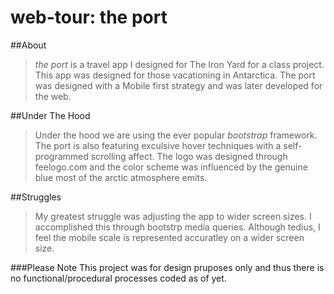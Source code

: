 # web-tour: the port
##About  
>_the port_ is a travel app I designed for The Iron Yard for a class project.  
This app was designed for those vacationing in Antarctica. The port was designed with a Mobile first strategy and was later developed for the web. 

##Under The Hood
> Under the hood we are using the ever popular _bootstrap_ framework. 
The port is also featuring exculsive hover techniques with a self-programmed scrolling affect.
The logo was designed through feelogo.com and the color scheme was influenced by the genuine blue most of the arctic atmosphere emits.


##Struggles
>My greatest struggle was adjusting the app to wider screen sizes. I accomplished this through bootstrp media queries. Although tedius, I feel the mobile scale is represented accuratley on a wider screen size.   

###Please Note
This project was for design pruposes only and thus there is no functional/procedural processes coded as of yet.
